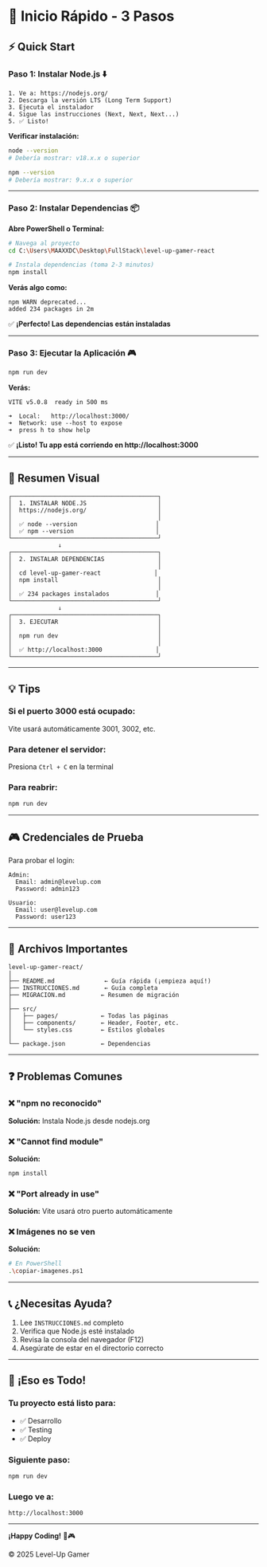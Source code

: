 # 🚀 Inicio Rápido - 3 Pasos

## ⚡ Quick Start

### Paso 1: Instalar Node.js ⬇️

```
1. Ve a: https://nodejs.org/
2. Descarga la versión LTS (Long Term Support)
3. Ejecuta el instalador
4. Sigue las instrucciones (Next, Next, Next...)
5. ✅ Listo!
```

**Verificar instalación:**
```bash
node --version
# Debería mostrar: v18.x.x o superior

npm --version
# Debería mostrar: 9.x.x o superior
```

---

### Paso 2: Instalar Dependencias 📦

**Abre PowerShell o Terminal:**

```bash
# Navega al proyecto
cd C:\Users\MAAXXDC\Desktop\FullStack\level-up-gamer-react

# Instala dependencias (toma 2-3 minutos)
npm install
```

**Verás algo como:**
```
npm WARN deprecated...
added 234 packages in 2m
```

✅ **¡Perfecto! Las dependencias están instaladas**

---

### Paso 3: Ejecutar la Aplicación 🎮

```bash
npm run dev
```

**Verás:**
```
VITE v5.0.8  ready in 500 ms

➜  Local:   http://localhost:3000/
➜  Network: use --host to expose
➜  press h to show help
```

✅ **¡Listo! Tu app está corriendo en http://localhost:3000**

---

## 🎯 Resumen Visual

```
┌─────────────────────────────────────────┐
│  1. INSTALAR NODE.JS                    │
│  https://nodejs.org/                    │
│                                         │
│  ✅ node --version                      │
│  ✅ npm --version                       │
└─────────────────────────────────────────┘
              ↓
┌─────────────────────────────────────────┐
│  2. INSTALAR DEPENDENCIAS               │
│                                         │
│  cd level-up-gamer-react               │
│  npm install                            │
│                                         │
│  ✅ 234 packages instalados             │
└─────────────────────────────────────────┘
              ↓
┌─────────────────────────────────────────┐
│  3. EJECUTAR                            │
│                                         │
│  npm run dev                            │
│                                         │
│  ✅ http://localhost:3000               │
└─────────────────────────────────────────┘
```

---

## 💡 Tips

### Si el puerto 3000 está ocupado:
Vite usará automáticamente 3001, 3002, etc.

### Para detener el servidor:
Presiona `Ctrl + C` en la terminal

### Para reabrir:
```bash
npm run dev
```

---

## 🎮 Credenciales de Prueba

Para probar el login:

```
Admin:
  Email: admin@levelup.com
  Password: admin123

Usuario:
  Email: user@levelup.com
  Password: user123
```

---

## 📁 Archivos Importantes

```
level-up-gamer-react/
│
├── README.md              ← Guía rápida (¡empieza aquí!)
├── INSTRUCCIONES.md       ← Guía completa
├── MIGRACION.md          ← Resumen de migración
│
├── src/
│   ├── pages/            ← Todas las páginas
│   ├── components/       ← Header, Footer, etc.
│   └── styles.css        ← Estilos globales
│
└── package.json          ← Dependencias
```

---

## ❓ Problemas Comunes

### ❌ "npm no reconocido"
**Solución:** Instala Node.js desde nodejs.org

### ❌ "Cannot find module"
**Solución:** 
```bash
npm install
```

### ❌ "Port already in use"
**Solución:** Vite usará otro puerto automáticamente

### ❌ Imágenes no se ven
**Solución:**
```bash
# En PowerShell
.\copiar-imagenes.ps1
```

---

## 📞 ¿Necesitas Ayuda?

1. Lee `INSTRUCCIONES.md` completo
2. Verifica que Node.js esté instalado
3. Revisa la consola del navegador (F12)
4. Asegúrate de estar en el directorio correcto

---

## 🎉 ¡Eso es Todo!

### Tu proyecto está listo para:
- ✅ Desarrollo
- ✅ Testing  
- ✅ Deploy

### Siguiente paso:
```bash
npm run dev
```

### Luego ve a:
```
http://localhost:3000
```

---

**¡Happy Coding!** 🚀🎮

© 2025 Level-Up Gamer
